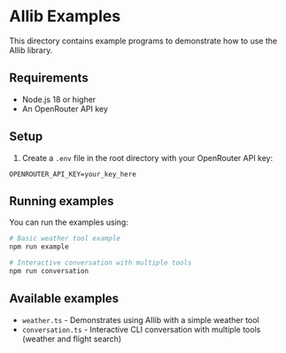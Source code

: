 # AIlib Examples

This directory contains example programs to demonstrate how to use the AIlib library.

## Requirements

- Node.js 18 or higher
- An OpenRouter API key

## Setup

1. Create a `.env` file in the root directory with your OpenRouter API key:

```
OPENROUTER_API_KEY=your_key_here
```

## Running examples

You can run the examples using:

```bash
# Basic weather tool example
npm run example

# Interactive conversation with multiple tools
npm run conversation
```

## Available examples

- `weather.ts` - Demonstrates using AIlib with a simple weather tool
- `conversation.ts` - Interactive CLI conversation with multiple tools (weather and flight search)